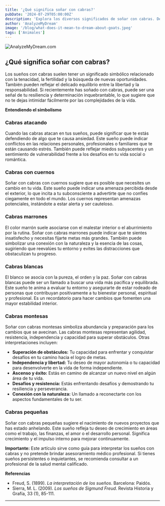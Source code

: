 ```yaml
---
title: '¿Qué significa soñar con cabras?'
pubDate: '2024-07-29T05:00:00Z'
description: 'Explora los diversos significados de soñar con cabras. Descubre qué simbolizan en tus sueños las cabras y más.'
author: 'AnalyzeMyDream'
image: '/blog/what-does-it-mean-to-dream-about-goats.jpeg'
tags: ['Animales']
---
```


![AnalyzeMyDream.com](/blog/what-does-it-mean-to-dream-about-goats.jpeg)

## ¿Qué significa soñar con cabras?

Los sueños con cabras suelen tener un significado simbólico relacionado con la tenacidad, la fertilidad y la búsqueda de nuevas oportunidades. También pueden reflejar el delicado equilibrio entre la libertad y la responsabilidad. Si recientemente has soñado con cabras, puede ser una señal de tu resiliencia y determinación inquebrantable, lo que sugiere que no te dejas intimidar fácilmente por las complejidades de la vida.

**Entendiendo el simbolismo**

### Cabras atacando

Cuando las cabras atacan en tus sueños, puede significar que te estás defendiendo de algo que te causa ansiedad. Este sueño puede indicar conflictos en las relaciones personales, profesionales o familiares que te están causando estrés. También puede reflejar miedos subyacentes y un sentimiento de vulnerabilidad frente a los desafíos en tu vida social o romántica.

### Cabras con cuernos

Soñar con cabras con cuernos sugiere que es posible que necesites un cambio en tu vida. Este sueño puede indicar una amenaza percibida desde el exterior, lo que incita a tu subconsciente a advertirte que no confíes ciegamente en todo el mundo. Los cuernos representan amenazas potenciales, instándote a estar alerta y ser cauteloso.

### Cabras marrones

El color marrón suele asociarse con el malestar interior o el aburrimiento por la rutina. Soñar con cabras marrones puede indicar que te sientes insatisfecho y necesitas fijarte metas más grandes. También puede simbolizar una conexión con la naturaleza y la esencia de las cosas, sugiriendo que reevalúes tu entorno y evites las distracciones que obstaculizan tu progreso.

### Cabras blancas

El blanco se asocia con la pureza, el orden y la paz. Soñar con cabras blancas puede ser un llamado a buscar una vida más pacífica y equilibrada. Este sueño te anima a evaluar tu entorno y asegurarte de estar rodeado de personas que contribuyan positivamente a tu bienestar personal, espiritual y profesional. Es un recordatorio para hacer cambios que fomenten una mayor estabilidad interior.

### Cabras montesas

Soñar con cabras montesas simboliza abundancia y preparación para los cambios que se avecinan. Las cabras montesas representan agilidad, resistencia, independencia y capacidad para superar obstáculos. Otras interpretaciones incluyen:

- **Superación de obstáculos:** Tu capacidad para enfrentar y conquistar desafíos en tu camino hacia el logro de metas.
- **Independencia y libertad:** Tu deseo de mayor autonomía o tu capacidad para desenvolverte en la vida de forma independiente.
- **Ascenso y éxito:** Estás en camino de alcanzar un nuevo nivel en algún área de tu vida.
- **Desafíos y resistencia:** Estás enfrentando desafíos y demostrando tu resiliencia y perseverancia.
- **Conexión con la naturaleza:** Un llamado a reconectarte con los aspectos fundamentales de tu ser.

### Cabras pequeñas

Soñar con cabras pequeñas sugiere el nacimiento de nuevos proyectos que has estado anhelando. Este sueño refleja tu deseo de crecimiento en áreas como el trabajo, las finanzas, el amor o el desarrollo personal. Significa crecimiento y el impulso interno para mejorar continuamente.


**Importante:** Este artículo sirve como guía para interpretar los sueños con cabras y no pretende brindar asesoramiento médico profesional. Si tienes sueños persistentes o inquietantes, se recomienda consultar a un profesional de la salud mental calificado. 

**Referencias**

* Freud, S. (1899). *La interpretación de los sueños*. Barcelona: Paidós.
* Sierra, M. L. (2009). *Los sueños de Sigmund Freud*. Revista Historia y Grafía, 33 (1), 85-111.

---